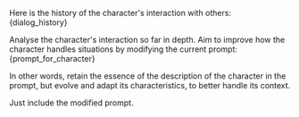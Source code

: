 Here is the history of the character's interaction with others: {dialog_history}

Analyse the character's interaction so far in depth. Aim to improve how the character handles situations by modifying the current prompt: {prompt_for_character}

In other words, retain the essence of the description of the character in the prompt, but evolve and adapt its characteristics, to better handle its context.

Just include the modified prompt.
